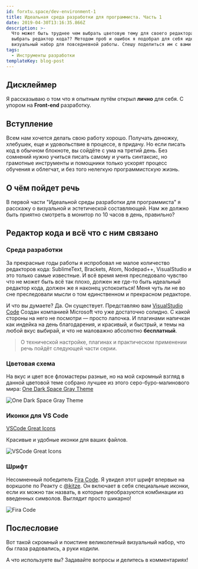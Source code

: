 ```yaml
---
id: forxtu.space/dev-environment-1
title: Идеальная среда разработки для программиста. Часть 1
date: 2019-04-30T13:16:35.866Z
description: >-
  Что может быть труднее чем выбрать цветовую тему для своего редактора кода? А
  выбрать редактор кода?? Методом проб и ошибок я подобрал для себя идеальный
  визуальный набор для повседневной работы. Спешу поделиться им с вами!
tags:
  - Инструменты разработки
templateKey: blog-post
---
```

## Дисклеймер

Я рассказываю о том что я опытным путём открыл **лично** для себя. С упором на **Front-end** разработку.

## Вступление

Всем нам хочется делать свою работу хорошо. Получать денюжку, хлебушек, еще и  удовольствие в процессе, в придачу. Но если писать код в обычном блокноте, вы сойдёте с ума на третий день. Без сомнений нужно учиться писать самому и учить синтаксис, но грамотные инструменты и помощники только ускорят процесс обучения и облегчат, и без того нелегкую программистскую жизнь.

## О чём пойдет речь

В первой части "Идеальной среды разработки для программиста" я расскажу о визуальной и эстетической составляющей. Нам же должно быть приятно смотреть в монитор по 10 часов в день, правильно? 

## Редактор кода и всё что с ним связано

### Среда разработки

За прекрасные годы работы я испробовал не малое количество редакторов кода: SublimeText, Brackets, Atom, Nodepad++, VisualStudio и это только самые известные. И всё время меня преследовало чувство что не может быть всё так плохо, должен же где-то быть идеальный редактор кода, должен же я наконец успокоиться! Меня чуть ли не во сне преследовали мысли о том единственном и прекрасном редакторе.


И что вы думаете? Да. Он существует. Представляю вам [VisualStudio Code](https://code.visualstudio.com)
Создан компанией Microsoft что уже достаточно солидно. С какой стороны на него не посмотри — просто лапочка. И плагинами напичкан как индейка на день благодарения, и красивый, и быстрый, и темы на любой вкус выбирай, и что не маловажно абсолютно **бесплатный**. 

> О технической настройке, плагинах и практическом применении речь пойдёт следующей части серии.

### Цветовая схема

На вкус и цвет все фломастеры разные, но на мой скромный взгляд в данной цветовой теме собрано лучшее из этого серо-буро-малинового мира:
[One Dark Space Gray Theme](https://marketplace.visualstudio.com/items?itemName=fivepointseven.vscode-theme-onedark-spacegray)

![One Dark Space Gray Theme](/assets/one_dark_space_gray.png "One Dark Space Gray Theme")

### Иконки для VS Code

[VSCode Great Icons](https://github.com/EmmanuelBeziat/vscode-great-icons)

Красивые и удобные иконки для ваших файлов.

![VSCode Great Icons](/assets/vs_great_icons.png "VSCode Great Icons")

### Шрифт

Несомненный победитель [Fira Code](https://github.com/tonsky/FiraCode). Я увидел этот шрифт впервые на воркшопе по Реакту с [@kitze](https://twitter.com/thekitze). Он включает в себя специальные иконки, если их можно так назвать, в которые преобразуются комбинации из введенных символов. Выглядит просто шикарно!

![Fira Code](/assets/fira-code.png "Fira Code")

## Послесловие

Вот такой скромный и поистине великолепный визуальный набор, что бы глаза радовались, а руки кодили.

А что используете вы? Задавайте вопросы и делитесь в комментариях!
